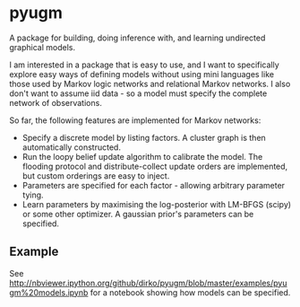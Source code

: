 # pyugm

A package for building, doing inference with, and learning undirected graphical models.

I am interested in a package that is easy to use, and I want to specifically explore easy ways of defining
models without using mini languages like those used by Markov logic networks and relational Markov networks.
I also don't want to assume iid data - so a model must specify the complete network of observations.

So far, the following features are implemented for Markov networks:

- Specify a discrete model by listing factors. A cluster graph is then automatically constructed.
- Run the loopy belief update algorithm to calibrate the model. The flooding protocol and distribute-collect update
    orders are implemented, but custom orderings are easy to inject.
- Parameters are specified for each factor - allowing arbitrary parameter tying.
- Learn parameters by maximising the log-posterior with LM-BFGS (scipy) or some other optimizer. A gaussian prior's
    parameters can be specified.

## Example
See http://nbviewer.ipython.org/github/dirko/pyugm/blob/master/examples/pyugm%20models.ipynb for a
notebook showing how models can be specified.
